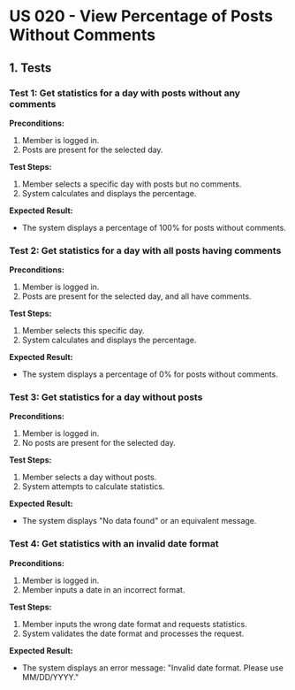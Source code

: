 # US 020 - View Percentage of Posts Without Comments

## 1. Tests

### Test 1: Get statistics for a day with posts without any comments

**Preconditions:**

1. Member is logged in.
2. Posts are present for the selected day.

**Test Steps:**

1. Member selects a specific day with posts but no comments.
2. System calculates and displays the percentage.

**Expected Result:**

- The system displays a percentage of 100% for posts without comments.

### Test 2: Get statistics for a day with all posts having comments

**Preconditions:**

1. Member is logged in.
2. Posts are present for the selected day, and all have comments.

**Test Steps:**

1. Member selects this specific day.
2. System calculates and displays the percentage.

**Expected Result:**

- The system displays a percentage of 0% for posts without comments.

### Test 3: Get statistics for a day without posts

**Preconditions:**

1. Member is logged in.
2. No posts are present for the selected day.

**Test Steps:**

1. Member selects a day without posts.
2. System attempts to calculate statistics.

**Expected Result:**

- The system displays "No data found" or an equivalent message.

### Test 4: Get statistics with an invalid date format

**Preconditions:**

1. Member is logged in.
2. Member inputs a date in an incorrect format.

**Test Steps:**

1. Member inputs the wrong date format and requests statistics.
2. System validates the date format and processes the request.

**Expected Result:**

- The system displays an error message: "Invalid date format. Please use MM/DD/YYYY."